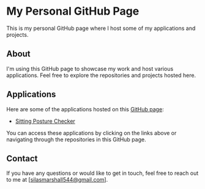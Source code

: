 # My Personal GitHub Page

This is my personal GitHub page where I host some of my applications and projects.

## About

I'm using this GitHub page to showcase my work and host various applications. Feel free to explore the repositories and projects hosted here.

## Applications

Here are some of the applications hosted on this [GitHub page](https://silasispapa.github.io/):

- [Sitting Posture Checker](https://github.com/silasispapa/silasispapa.github.io/tree/main/Sitting%20Posture%20Checker)


You can access these applications by clicking on the links above or navigating through the repositories in this GitHub page.

## Contact

If you have any questions or would like to get in touch, feel free to reach out to me at [silasmarshall544@gmail.com].
